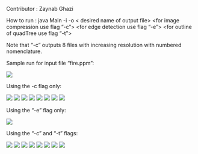 Contributor : Zaynab Ghazi

How to run : java Main  -i <name of input ppm file>  -o < desired name of output file>  <for image compression use flag “-c”>  <for edge detection use flag “-e”> <for outline of quadTree use flag “-t”> 

Note that “-c” outputs 8 files with increasing resolution with numbered nomenclature. 

Sample run for input file “fire.ppm”: 

<img src ="https://github.com/ZaynabGhazi/primitiveSnap/blob/master/fire.jpg">



Using the -c flag only:

<img src ="https://github.com/ZaynabGhazi/primitiveSnap/blob/master/outputS.ppm-1.jpg">
<img src ="https://github.com/ZaynabGhazi/primitiveSnap/blob/master/outputS.ppm-2.jpg">
<img src ="https://github.com/ZaynabGhazi/primitiveSnap/blob/master/outputS.ppm-3.jpg">
<img src ="https://github.com/ZaynabGhazi/primitiveSnap/blob/master/outputS.ppm-4.jpg">
<img src ="https://github.com/ZaynabGhazi/primitiveSnap/blob/master/outputS.ppm-5.jpg">
<img src ="https://github.com/ZaynabGhazi/primitiveSnap/blob/master/outputS.ppm-6.jpg">
<img src ="https://github.com/ZaynabGhazi/primitiveSnap/blob/master/outputS.ppm-7.jpg">
<img src ="https://github.com/ZaynabGhazi/primitiveSnap/blob/master/outputS.ppm-8.jpg">




Using the “-e” flag only:

<img src ="https://github.com/ZaynabGhazi/primitiveSnap/blob/master/output.ppm.jpg">

Using the “-c” and “-t” flags:

<img src ="https://github.com/ZaynabGhazi/primitiveSnap/blob/master/output.ppm-1.jpg">
<img src ="https://github.com/ZaynabGhazi/primitiveSnap/blob/master/output.ppm-2.jpg">
<img src ="https://github.com/ZaynabGhazi/primitiveSnap/blob/master/output.ppm-3.jpg">
<img src ="https://github.com/ZaynabGhazi/primitiveSnap/blob/master/output.ppm-4.jpg">
<img src ="https://github.com/ZaynabGhazi/primitiveSnap/blob/master/output.ppm-5.jpg">
<img src ="https://github.com/ZaynabGhazi/primitiveSnap/blob/master/output.ppm-6.jpg">
<img src ="https://github.com/ZaynabGhazi/primitiveSnap/blob/master/output.ppm-7.jpg">
<img src ="https://github.com/ZaynabGhazi/primitiveSnap/blob/master/output.ppm-8.jpg">



